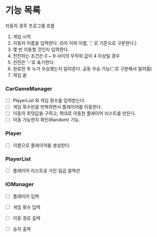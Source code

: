 # 기능 목록

자동차 경주 프로그램 흐름

1. 게임 시작
2. 자동차 이름을 입력한다. (5자 이하 이름, ',' 로 기준으로 구분한다.)
3. 몇 번 이동할 것인지 입력한다.
4. 전진하는 조건은 0 ~ 9 사이의 무작위 값이 4 이상일 경우
5. 전진은 '-'로 표기한다.
6. 완료한 후 누가 우승했는지 알려준다. 공동 우승 가능(','로 구분해서 알려줌)
7. 게임 끝

### CarGameManager
- [ ] PlayerList 와 게임 횟수를 입력받는다.
- [ ] 게임 횟수만큼 반복하면서 플레이어를 이동한다.
- [ ] 이동의 최댓값을 구하고, 최대로 이동한 플레이어 리스트를 만든다.
- [ ] 이동 가능한지 확인(Random) 기능.

### Player
- [ ] 이름으로 플레이어를 생성한다.

### PlayerList
- [ ] 플레이어 리스트로 가진 일급 컬렉션

### IOManager
- [ ] 플레이어 입력
- [ ] 게임 횟수 입력
- [ ] 이동 경로 출력
- [ ] 승자 출력

